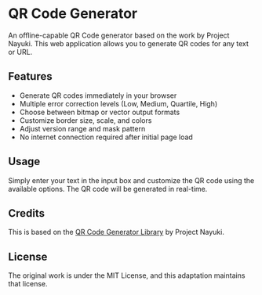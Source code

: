 # QR Code Generator

An offline-capable QR Code generator based on the work by Project Nayuki. This web application allows you to generate QR codes for any text or URL.

## Features

- Generate QR codes immediately in your browser
- Multiple error correction levels (Low, Medium, Quartile, High)
- Choose between bitmap or vector output formats
- Customize border size, scale, and colors
- Adjust version range and mask pattern
- No internet connection required after initial page load

## Usage

Simply enter your text in the input box and customize the QR code using the available options. The QR code will be generated in real-time.

## Credits

This is based on the [QR Code Generator Library](https://www.nayuki.io/page/qr-code-generator-library) by Project Nayuki.

## License

The original work is under the MIT License, and this adaptation maintains that license.

